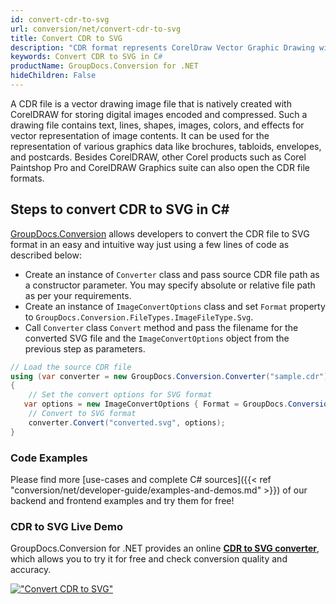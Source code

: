 ```yaml
---
id: convert-cdr-to-svg
url: conversion/net/convert-cdr-to-svg
title: Convert CDR to SVG
description: "CDR format represents CorelDraw Vector Graphic Drawing with .cdr extension. Learn how to convert CDR to SVG file programmatically in C# language using GroupDocs.Conversion for .NET library."
keywords: Convert CDR to SVG in C#
productName: GroupDocs.Conversion for .NET
hideChildren: False
---
```


A CDR file is a vector drawing image file that is natively created with CorelDRAW for storing digital images encoded and compressed. Such a drawing file contains text, lines, shapes, images, colors, and effects for vector representation of image contents. It can be used for the representation of various graphics data like brochures, tabloids, envelopes, and postcards. Besides CorelDRAW, other Corel products such as Corel Paintshop Pro and CorelDRAW Graphics suite can also open the CDR file formats.

## Steps to convert CDR to SVG in C#

[GroupDocs.Conversion](https://products.groupdocs.com/conversion/net) allows developers to convert the CDR file to SVG format in an easy and intuitive way just using a few lines of code as described below:

* Create an instance of `Converter` class and pass source CDR file path as a constructor parameter. You may specify absolute or relative file path as per your requirements. 
* Create an instance of `ImageConvertOptions` class and set `Format` property to `GroupDocs.Conversion.FileTypes.ImageFileType.Svg`.
* Call `Converter` class `Convert` method and pass the filename for the converted SVG file and the `ImageConvertOptions` object from the previous step as parameters.

```csharp
// Load the source CDR file
using (var converter = new GroupDocs.Conversion.Converter("sample.cdr"))
{
    // Set the convert options for SVG format
   var options = new ImageConvertOptions { Format = GroupDocs.Conversion.FileTypes.ImageFileType.Svg };
    // Convert to SVG format
    converter.Convert("converted.svg", options);
}
```

### Code Examples

Please find more [use-cases and complete C# sources]({{< ref "conversion/net/developer-guide/examples-and-demos.md" >}}) of our backend and frontend examples and try them for free!

### CDR to SVG Live Demo

GroupDocs.Conversion for .NET provides an online [**CDR to SVG converter**](https://products.groupdocs.app/conversion/cdr-to-svg), which allows you to try it for free and check conversion quality and accuracy.

[!["Convert CDR to SVG"](conversion/net/images/convert-to-svg/convert-cdr-to-svg.png)](https://products.groupdocs.app/conversion/cdr-to-svg)